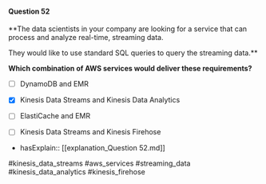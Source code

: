 #### Question  52


**The data scientists in your company are looking for a service that can process and analyze real-time, streaming data.

They would like to use standard SQL queries to query the streaming data.**


**Which combination of AWS services would deliver these requirements?**


- [ ] DynamoDB and EMR


- [x] Kinesis Data Streams and Kinesis Data Analytics


- [ ] ElastiCache and EMR


- [ ] Kinesis Data Streams and Kinesis Firehose



- hasExplain:: [[explanation_Question  52.md]]

#kinesis_data_streams #aws_services #streaming_data #kinesis_data_analytics #kinesis_firehose 